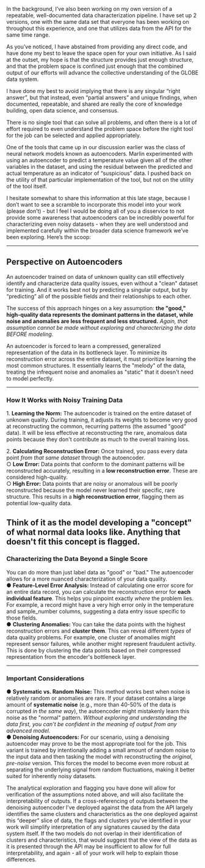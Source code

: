 In the background, I’ve also been working on my own version of a repeatable, well-documented data characterization pipeline. I have set up 2 versions, one with the same data set that everyone has been working on throughout this experience, and one that utilizes data from the API for the same time range.

As you’ve noticed, I have abstained from providing any direct code, and have done my best to leave the space open for your own initiative. As I said at the outset, my hope is that the structure provides just enough structure, and that the problem space is confined just enough that the combined output of our efforts will advance the collective understanding of the GLOBE data system.

I have done my best to avoid implying that there is any singular “right answer”, but that instead, even “partial answers” and unique findings, when documented, repeatable, and shared are really the core of knowledge building, open data science, and consensus.

There is no single tool that can solve all problems, and often there is a lot of effort required to even understand the problem space before the right tool for the job can be selected and applied appropriately.

One of the tools that came up in our discussion earlier was the class of neural network models known as autoencoders. Marlin experimented with using an autoencoder to predict a temperature value given all of the other variables in the dataset, and using the residual between the predicted and actual temperature as an indicator of “suspicious” data. I pushed back on the utility of that particular implementation of the tool, but not on the utility of the tool itself.

I hesitate somewhat to share this information at this late stage, because I don’t want to see a scramble to incorporate this model into your work (please don’t) \- but I feel I would be doing all of you a disservice to not provide some awareness that autoencoders can be incredibly powerful for characterizing even noisy datasets \- when they are well understood and implemented carefully within the broader data science framework we’ve been exploring. Here’s the scoop:

---

## **Perspective on Autoencoders**

An autoencoder trained on data of unknown quality can still effectively identify and characterize data quality issues, even without a "clean" dataset for training. And it works best not by predicting a singular output, but by “predicting” all of the possible fields and their relationships to each other.  

The success of this approach hinges on a key assumption: **the "good," high-quality data represents the dominant patterns in the dataset, while noise and anomalies are less frequent and less structured.** *Again, that assumption cannot be made without exploring and characterizing the data BEFORE modeling.*  

An autoencoder is forced to learn a compressed, generalized representation of the data in its bottleneck layer. To minimize its reconstruction error across the entire dataset, it must prioritize learning the most common structures. It essentially learns the "melody" of the data, treating the infrequent noise and anomalies as "static" that it doesn't need to model perfectly.  

---

### **How It Works with Noisy Training Data**


1\.     **Learning the Norm:** The autoencoder is trained on the entire dataset of unknown quality. During training, it adjusts its weights to become very good at reconstructing the common, recurring patterns (the assumed "good" data). It will be less effective at reconstructing the rare, anomalous data points because they don't contribute as much to the overall training loss.

2\.     **Calculating Reconstruction Error:** Once trained, you pass every data point *from that same dataset* through the autoencoder.  
○      **Low Error:** Data points that conform to the dominant patterns will be reconstructed accurately, resulting in a **low reconstruction error**. These are considered high-quality.  
○      **High Error:** Data points that are noisy or anomalous will be poorly reconstructed because the model never learned their specific, rare structure. This results in a **high reconstruction error**, flagging them as potential low-quality data.

Think of it as the model developing a "concept" of what normal data looks like. Anything that doesn't fit this concept is flagged.  
---

### **Characterizing the Data Beyond a Single Score**


You can do more than just label data as "good" or "bad." The autoencoder allows for a more nuanced characterization of your data quality.  
●      **Feature-Level Error Analysis:** Instead of calculating one error score for an entire data record, you can calculate the reconstruction error for **each individual feature**. This helps you pinpoint exactly *where* the problem lies. For example, a record might have a very high error only in the temperature and sample\_number columns, suggesting a data entry issue specific to those fields.  
●      **Clustering Anomalies:** You can take the data points with the highest reconstruction errors and **cluster them**. This can reveal different *types* of data quality problems. For example, one cluster of anomalies might represent sensor failures, while another might represent fraudulent activity. This is done by clustering the data points based on their compressed representation from the encoder's bottleneck layer.

---

### **Important Considerations**


●      **Systematic vs. Random Noise:** This method works best when noise is relatively random or anomalies are rare. If your dataset contains a large amount of **systematic noise** (e.g., more than 40-50% of the data is corrupted *in the same way*), the autoencoder might mistakenly learn this noise as the "normal" pattern. *Without exploring and understanding the data first, you can’t be confident in the meaning of output from any advanced model.*  
●      **Denoising Autoencoders:** For our scenario, using a denoising autoencoder may prove to be the most appropriate tool for the job. This variant is trained by intentionally adding a small amount of random noise to the input data and then tasking the model with reconstructing the *original, pre-noise* version. This forces the model to become even more robust at separating the underlying signal from random fluctuations, making it better suited for inherently noisy datasets.

The analytical exploration and flagging you have done will allow for verification of the assumptions noted above, and will also facilitate the interpretability of outputs. If a cross-referencing of outputs between the denoising autoencoder I’ve deployed against the data from the API largely identifies the same clusters and characteristics as the one deployed against this “deeper” slice of data, the flags and clusters you’ve identified in your work will simplify interpretation of any signatures caused by the data system itself. If the two models do not overlap in their identification of clusters and characteristics, that would suggest that the view of the data as it is presented through the API may be insufficient to allow for full interpretability, and again \- all of your work will help to explain those differences.
